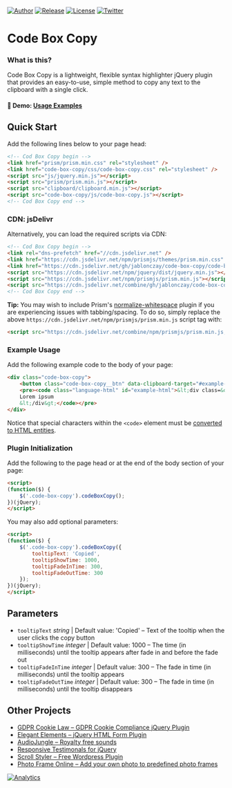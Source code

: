 [![Author](https://img.shields.io/badge/author-S%C3%A1ndor%20Jablonczay-lightgrey.svg?colorB=9900cc )](https://jablonczay.com/)
[![Release](https://img.shields.io/github/release/jablonczay/code-box-copy.svg)](https://github.com/jablonczay/code-box-copy/releases)
[![License](https://img.shields.io/badge/license-MIT-yellow.svg)](https://raw.githubusercontent.com/jablonczay/code-box-copy/master/LICENSE)
[![Twitter](https://img.shields.io/twitter/url/https/github.com/jablonczay/code-box-copy.svg?style=social)](https://twitter.com/jablonczay)

# Code Box Copy

### What is this?

Code Box Copy is a lightweight, flexible syntax highlighter jQuery plugin that provides an easy-to-use, simple method to copy any text to the clipboard with a single click.

#### :link: Demo: [Usage Examples](https://rawcdn.githack.com/jablonczay/code-box-copy/master/index.html)

## Quick Start

Add the following lines below to your page head:

```html
<!-- Cod Box Copy begin -->
<link href="prism/prism.min.css" rel="stylesheet" />
<link href="code-box-copy/css/code-box-copy.css" rel="stylesheet" />
<script src="js/jquery.min.js"></script>
<script src="prism/prism.min.js"></script>
<script src="clipboard/clipboard.min.js"></script>
<script src="code-box-copy/js/code-box-copy.js"></script>
<!-- Cod Box Copy end -->
```

### CDN: jsDelivr

Alternatively, you can load the required scripts via CDN:

```html
<!-- Cod Box Copy begin -->
<link rel="dns-prefetch" href="//cdn.jsdelivr.net" />
<link href="https://cdn.jsdelivr.net/npm/prismjs/themes/prism.min.css" rel="stylesheet" />
<link href="https://cdn.jsdelivr.net/gh/jablonczay/code-box-copy/code-box-copy/css/code-box-copy.min.css" rel="stylesheet" />
<script src="https://cdn.jsdelivr.net/npm/jquery/dist/jquery.min.js"></script>
<script src="https://cdn.jsdelivr.net/npm/prismjs/prism.min.js"></script>
<script src="https://cdn.jsdelivr.net/combine/gh/jablonczay/code-box-copy/clipboard/clipboard.min.js,gh/jablonczay/code-box-copy/code-box-copy/js/code-box-copy.min.js"></script>
<!-- Cod Box Copy end -->
```

**Tip:** You may wish to include Prism's [normalize-whitespace](https://prismjs.com/plugins/normalize-whitespace/) plugin if you are experiencing issues with tabbing/spacing. To do so, simply replace the above `https://cdn.jsdelivr.net/npm/prismjs/prism.min.js` script tag with:

```html
<script src="https://cdn.jsdelivr.net/combine/npm/prismjs/prism.min.js,npm/prismjs/plugins/normalize-whitespace/prism-normalize-whitespace.min.js"></script>
```

### Example Usage

Add the following example code to the body of your page:

```html
<div class="code-box-copy">
    <button class="code-box-copy__btn" data-clipboard-target="#example-html" title="Copy"></button>
    <pre><code class="language-html" id="example-html">&lt;div class=&quot;example&quot;&gt;
    Lorem ipsum
	&lt;/div&gt;</code></pre>
</div>
```

Notice that special characters within the `<code>` element must be [converted to HTML entities](https://www.online-toolz.com/tools/text-html-entities-convertor.php).

### Plugin Initialization

Add the following to the page head or at the end of the body section of your page:

```html
<script>
(function($) {
    $('.code-box-copy').codeBoxCopy();
})(jQuery);
</script>
```

You may also add optional parameters:

```html
<script>
(function($) {
    $('.code-box-copy').codeBoxCopy({
        tooltipText: 'Copied',
        tooltipShowTime: 1000,
        tooltipFadeInTime: 300,
        tooltipFadeOutTime: 300
    });
})(jQuery);
</script>
```

## Parameters

- `tooltipText` _string_ | Default value: 'Copied' – Text of the tooltip when the user clicks the copy button
- `tooltipShowTime` _integer_ | Default value: 1000 – The time (in milliseconds) until the tooltip appears after fade in and before the fade out
- `tooltipFadeInTime` _integer_ | Default value: 300 – The fade in time (in milliseconds) until the tooltip appears
- `tooltipFadeOutTime` _integer_ | Default value: 300 – The fade in time (in milliseconds) until the tooltip disappears

## Other Projects

- [GDPR Cookie Law – GDPR Cookie Compliance jQuery Plugin](https://codecanyon.net/item/gdpr-cookie-law/22061612?ref=jablonczay)
- [Elegant Elements – jQuery HTML Form Plugin](https://codecanyon.net/item/jquery-forms-elegant-elements/18656657?ref=jablonczay)
- [AudioJungle – Royalty free sounds](https://audiojungle.net/user/jablonczay/portfolio)
- [Responsive Testimonals for jQuery](https://github.com/jablonczay/responsive-testimonals-for-jquery/)
- [Scroll Styler – Free Wordpress Plugin](https://wordpress.org/plugins/scroll-styler/)
- [Photo Frame Online – Add your own photo to predefined photo frames](http://photoframeonline.com)

[![Analytics](https://ga-beacon.appspot.com/UA-86958415-1/jablonczay/code-box-copy?flat)](https://ga-beacon.appspot.com/)

